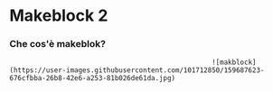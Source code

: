 # Makeblock 2

### Che cos'è makeblok?
                                                      ![makblock](https://user-images.githubusercontent.com/101712850/159687623-676cfbba-26b8-42e6-a253-81b026de61da.jpg)







